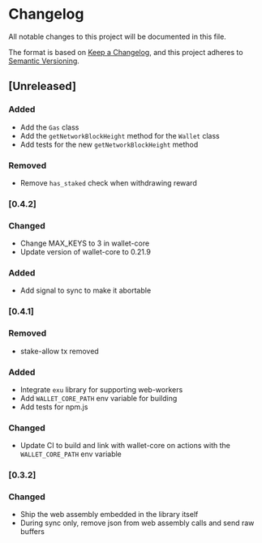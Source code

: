# Changelog

All notable changes to this project will be documented in this file.

The format is based on [Keep a Changelog](https://keepachangelog.com/en/1.0.0/),
and this project adheres to [Semantic Versioning](https://semver.org/spec/v2.0.0.html).

## [Unreleased]

### Added

- Add the `Gas` class
- Add the `getNetworkBlockHeight` method for the `Wallet` class
- Add tests for the new `getNetworkBlockHeight` method

### Removed

- Remove `has_staked` check when withdrawing reward

### [0.4.2]

### Changed

- Change MAX_KEYS to 3 in wallet-core
- Update version of wallet-core to 0.21.9

### Added

- Add signal to sync to make it abortable

### [0.4.1]

### Removed

- stake-allow tx removed

### Added

- Integrate `exu` library for supporting web-workers
- Add `WALLET_CORE_PATH` env variable for building
- Add tests for npm.js

### Changed

- Update CI to build and link with wallet-core on actions with the `WALLET_CORE_PATH` env variable

### [0.3.2]

### Changed

- Ship the web assembly embedded in the library itself
- During sync only, remove json from web assembly calls and send raw buffers
